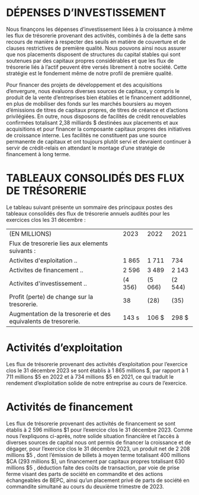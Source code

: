 # DÉPENSES D’INVESTISSEMENT

Nous finançons les dépenses d’investissement liées à la croissance à même les flux de trésorerie provenant des activités, combinés à de la dette sans recours de manière à respecter des seuils en matière de couverture et de clauses restrictives de première qualité. Nous pouvons ainsi nous assurer que nos placements disposent de structures du capital stables qui sont soutenues par des capitaux propres considérables et que les flux de trésorerie liés à l’actif peuvent être versés librement à notre société. Cette stratégie est le fondement même de notre profil de première qualité.

Pour financer des projets de développement et des acquisitions d’envergure, nous évaluons diverses sources de capitaux, y compris le produit de la vente d’entreprises bien établies et le financement additionnel, en plus de mobiliser des fonds sur les marchés boursiers au moyen d’émissions de titres de capitaux propres, de titres de créance et d’actions privilégiées. En outre, nous disposons de facilités de crédit renouvelables confirmées totalisant 2,38 milliards \$ destinées aux placements et aux acquisitions et pour financer la composante capitaux propres des initiatives de croissance interne. Les facilités ne constituent pas une source permanente de capitaux et ont toujours plutôt servi et devraient continuer à servir de crédit-relais en attendant le montage d’une stratégie de financement à long terme.

# TABLEAUX CONSOLIDÉS DES FLUX DE TRÉSORERIE

Le tableau suivant présente un sommaire des principaux postes des tableaux consolidés des flux de trésorerie annuels audités pour les exercices clos les 31 décembre :

<table><tr><td>(EN MILLIONS)</td><td>2023</td><td>2022</td><td>2021</td></tr><tr><td>Flux de tresorerie lies aux elements suivants :</td><td></td><td></td><td></td></tr><tr><td>Activites d&#x27;exploitation ..</td><td>1 865</td><td>1 711</td><td>734</td></tr><tr><td>Activites de financement ..</td><td>2 596</td><td>3 489</td><td>2 143</td></tr><tr><td>Activites d&#x27;investissement ..</td><td>(4 356)</td><td>(5 066)</td><td>(2 544)</td></tr><tr><td>Profit (perte) de change sur la tresorerie.</td><td>38</td><td>(28)</td><td>(35)</td></tr><tr><td>Augmentation de la tresorerie et des equivalents de tresorerie.</td><td>143 s</td><td>106 $</td><td>298 $</td></tr></table>

# Activités d’exploitation

Les flux de trésorerie provenant des activités d’exploitation pour l’exercice clos le 31 décembre 2023 se sont établis à 1 865 millions \$, par rapport à 1 711 millions $\$ 5$ en 2022 et à 734 millions $\$ 5$ en 2021, ce qui traduit le rendement d’exploitation solide de notre entreprise au cours de l’exercice.

# Activités de financement

Les flux de trésorerie provenant des activités de financement se sont établis à 2 596 millions $\$ 1$ pour l’exercice clos le 31 décembre 2023. Comme nous l’expliquons ci-après, notre solide situation financière et l’accès à diverses sources de capital nous ont permis de financer la croissance et de dégager, pour l’exercice clos le 31 décembre 2023, un produit net de 2 208 millions $\$ 5$ , dont l’émission de billets à moyen terme totalisant 400 millions $\$ \mathrm { C A }$ (293 millions \$), un financement par capitaux propres totalisant 630 millions $\$ 5$ , déduction faite des coûts de transaction, par voie de prise ferme visant des parts de société en commandite et des actions échangeables de BEPC, ainsi qu’un placement privé de parts de société en commandite simultané au cours du deuxième trimestre de 2023.